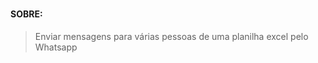 ### <h4>SOBRE:</h4>

<blockquote> Enviar mensagens para várias pessoas de uma planilha excel pelo Whatsapp </blockquote>
